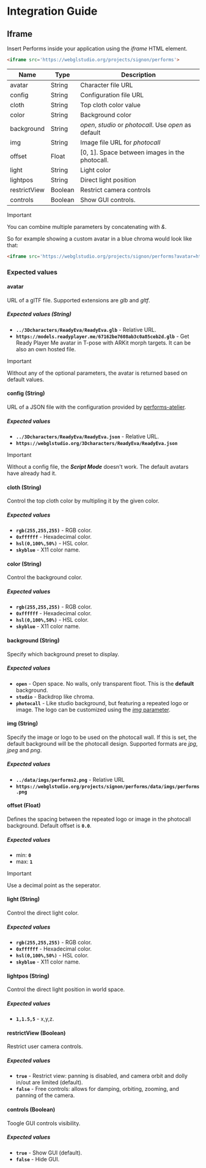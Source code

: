 # Integration Guide

## Iframe
Insert Performs inside your application using the _iframe_ HTML element.
```html
<iframe src='https://webglstudio.org/projects/signon/performs'>
```

| Name             | Type    | Description                                             |  
|------------------|---------|---------------------------------------------------------|
|  avatar          | String  | Character file URL                                      |
|  config          | String  | Configuration file URL                                  |
|  cloth           | String  | Top cloth color value                                   |
|  color           | String  | Background color                                        |
|  background      | String  | _open_, _studio_ or _photocall_. Use _open_ as default  |
|  img             | String  | Image file URL for _photocall_                          |
|  offset          | Float   | [0, 1]. Space between images in the photocall.          |
|  light           | String  | Light color                                             |
|  lightpos        | String  | Direct light position                                   |
|  restrictView    | Boolean | Restrict camera controls                                |
|  controls        | Boolean | Show GUI controls.                                      |

> [!IMPORTANT]  
> You can combine multiple parameters by concatenating with _&_.
>
> So for example showing a custom avatar in a blue chroma would look like that:
>```html
><iframe src='https://webglstudio.org/projects/signon/performs?avatar=https://models.readyplayer.me/67162be7608ab3c0a85ceb2d.glb&background=studio&color=rgb(54,54,190)'>
>```

### Expected values

#### avatar
URL of a glTF file. Supported extensions are _glb_ and _gltf_.

##### Expected values (String)
- **`../3Dcharacters/ReadyEva/ReadyEva.glb`** - Relative URL.
- **`https://models.readyplayer.me/67162be7608ab3c0a85ceb2d.glb`** - Get Ready Player Me avatar in T-pose with ARKit morph targets. It can be also an own hosted file.

>[!IMPORTANT]
> Without any of the optional parameters, the avatar is returned based on default values.

#### config (String)
URL of a JSON file with the configuration provided by [performs-atelier](https://github.com/upf-gti/performs-atelier).

##### Expected values
- **`../3Dcharacters/ReadyEva/ReadyEva.json`** - Relative URL.
- **`https://webglstudio.org/3Dcharacters/ReadyEva/ReadyEva.json`**

>[!IMPORTANT]
> Without a config file, the **_Script Mode_** doesn't work. The default avatars have already had it.

#### cloth (String)
Control the top cloth color by multipling it by the given color.

##### Expected values
- **`rgb(255,255,255)`** - RGB color.
- **`0xffffff`** - Hexadecimal color.
- **`hsl(0,100%,50%)`** - HSL color.
- **`skyblue`** - X11 color name.

#### color (String)
Control the background color.

##### Expected values
- **`rgb(255,255,255)`** - RGB color.
- **`0xffffff`** - Hexadecimal color.
- **`hsl(0,100%,50%)`** - HSL color.
- **`skyblue`** - X11 color name.

#### background (String)
Specify which background preset to display.
##### Expected values
- **`open`** - Open space. No walls, only transparent floot. This is the **default** background.
- **`studio`** - Backdrop like chroma.
- **`photocall`** - Like studio background, but featuring a repeated logo or image. The logo can be customized using the [_img_ parameter](####img).

#### img (String)
Specify the image or logo to be used on the photocall wall. If this is set, the default background will be the photocall design. Supported formats are _jpg_, _jpeg_ and _png_.
##### Expected values
- **`../data/imgs/performs2.png`** - Relative URL
- **`https://webglstudio.org/projects/signon/performs/data/imgs/performs.png`**

#### offset (Float)
Defines the spacing between the repeated logo or image in the photocall background. Default offset is **`0.0`**.
##### Expected values
- min: **`0`**
- max: **`1`**
>[!IMPORTANT]
> Use a decimal point as the seperator.

#### light (String)
Control the direct light color.
##### Expected values
- **`rgb(255,255,255)`** - RGB color.
- **`0xffffff`** - Hexadecimal color.
- **`hsl(0,100%,50%)`** - HSL color.
- **`skyblue`** - X11 color name.

#### lightpos (String)
Control the direct light position in world space.
##### Expected values
- **`1,1.5,5`** - x,y,z.

#### restrictView (Boolean)
Restrict user camera controls.
##### Expected values
- **`true`** - Restrict view: panning is disabled, and camera orbit and dolly in/out are limited (default).
- **`false`** - Free controls: allows for damping, orbiting, zooming, and panning of the camera.

#### controls (Boolean)
Toogle GUI controls visibility.
##### Expected values
- **`true`** - Show GUI (default).
- **`false`** - Hide GUI.